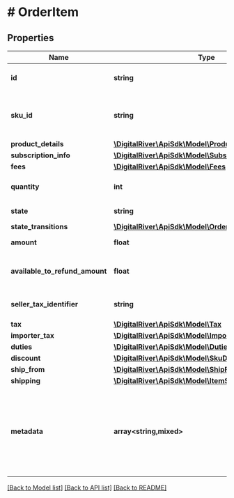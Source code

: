 # # OrderItem

## Properties

Name | Type | Description | Notes
------------ | ------------- | ------------- | -------------
**id** | **string** | The identifier of the item. | [optional]
**sku_id** | **string** | The identifier of the stock keeping unit (SKU). | [optional]
**product_details** | [**\DigitalRiver\ApiSdk\Model\ProductDetails**](ProductDetails.md) |  | [optional]
**subscription_info** | [**\DigitalRiver\ApiSdk\Model\SubscriptionInfo**](SubscriptionInfo.md) |  | [optional]
**fees** | [**\DigitalRiver\ApiSdk\Model\Fees**](Fees.md) |  | [optional]
**quantity** | **int** | The number of items. | [optional]
**state** | **string** | The current order state. | [optional] [readonly]
**state_transitions** | [**\DigitalRiver\ApiSdk\Model\OrderItemStateTransitions**](OrderItemStateTransitions.md) |  | [optional]
**amount** | **float** | The cost of the items. | [optional]
**available_to_refund_amount** | **float** | The available to refund amount. | [optional]
**seller_tax_identifier** | **string** | The tax identifier of the seller. | [optional]
**tax** | [**\DigitalRiver\ApiSdk\Model\Tax**](Tax.md) |  | [optional]
**importer_tax** | [**\DigitalRiver\ApiSdk\Model\ImporterTax**](ImporterTax.md) |  | [optional]
**duties** | [**\DigitalRiver\ApiSdk\Model\Duties**](Duties.md) |  | [optional]
**discount** | [**\DigitalRiver\ApiSdk\Model\SkuDiscount**](SkuDiscount.md) |  | [optional]
**ship_from** | [**\DigitalRiver\ApiSdk\Model\ShipFrom**](ShipFrom.md) |  | [optional]
**shipping** | [**\DigitalRiver\ApiSdk\Model\ItemShipping**](ItemShipping.md) |  | [optional]
**metadata** | **array<string,mixed>** | Key-value pairs used to store additional data. Value can be string, boolean or integer types. | [optional]

[[Back to Model list]](../../README.md#models) [[Back to API list]](../../README.md#endpoints) [[Back to README]](../../README.md)
